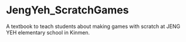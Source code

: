 # JengYeh_ScratchGames
A textbook to teach students about making games with scratch  at JENG YEH elementary school in Kinmen.
